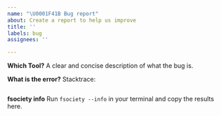 ```yaml
---
name: "\U0001F41B Bug report"
about: Create a report to help us improve
title: ''
labels: bug
assignees: ''

---
```


**Which Tool?**
A clear and concise description of what the bug is.

**What is the error?**
Stacktrace:

```bash
```

**fsociety info**
Run `fsociety --info` in your terminal and copy the results here.

```bash
```
